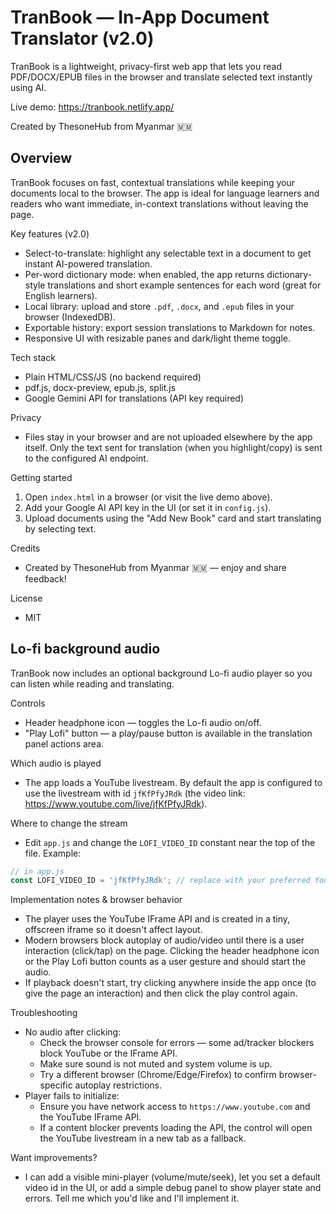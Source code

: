 # TranBook — In-App Document Translator (v2.0)

TranBook is a lightweight, privacy-first web app that lets you read PDF/DOCX/EPUB files in the browser and translate selected text instantly using AI.

Live demo: https://tranbook.netlify.app/

Created by ThesoneHub from Myanmar 🇲🇲

Overview
--------
TranBook focuses on fast, contextual translations while keeping your documents local to the browser. The app is ideal for language learners and readers who want immediate, in-context translations without leaving the page.

Key features (v2.0)
- Select-to-translate: highlight any selectable text in a document to get instant AI-powered translation.
- Per-word dictionary mode: when enabled, the app returns dictionary-style translations and short example sentences for each word (great for English learners).
- Local library: upload and store `.pdf`, `.docx`, and `.epub` files in your browser (IndexedDB).
- Exportable history: export session translations to Markdown for notes.
- Responsive UI with resizable panes and dark/light theme toggle.

Tech stack
- Plain HTML/CSS/JS (no backend required)
- pdf.js, docx-preview, epub.js, split.js
- Google Gemini API for translations (API key required)

Privacy
- Files stay in your browser and are not uploaded elsewhere by the app itself. Only the text sent for translation (when you highlight/copy) is sent to the configured AI endpoint.

Getting started
1. Open `index.html` in a browser (or visit the live demo above).
2. Add your Google AI API key in the UI (or set it in `config.js`).
3. Upload documents using the "Add New Book" card and start translating by selecting text.

Credits
- Created by ThesoneHub from Myanmar 🇲🇲 — enjoy and share feedback!

License
- MIT

Lo-fi background audio
----------------------
TranBook now includes an optional background Lo-fi audio player so you can listen while reading and translating.

Controls
- Header headphone icon — toggles the Lo-fi audio on/off.
- "Play Lofi" button — a play/pause button is available in the translation panel actions area.

Which audio is played
- The app loads a YouTube livestream. By default the app is configured to use the livestream with id `jfKfPfyJRdk` (the video link: https://www.youtube.com/live/jfKfPfyJRdk).

Where to change the stream
- Edit `app.js` and change the `LOFI_VIDEO_ID` constant near the top of the file. Example:

```js
// in app.js
const LOFI_VIDEO_ID = 'jfKfPfyJRdk'; // replace with your preferred YouTube video id
```

Implementation notes & browser behavior
- The player uses the YouTube IFrame API and is created in a tiny, offscreen iframe so it doesn't affect layout.
- Modern browsers block autoplay of audio/video until there is a user interaction (click/tap) on the page. Clicking the header headphone icon or the Play Lofi button counts as a user gesture and should start the audio.
- If playback doesn't start, try clicking anywhere inside the app once (to give the page an interaction) and then click the play control again.

Troubleshooting
- No audio after clicking:
	- Check the browser console for errors — some ad/tracker blockers block YouTube or the IFrame API.
	- Make sure sound is not muted and system volume is up.
	- Try a different browser (Chrome/Edge/Firefox) to confirm browser-specific autoplay restrictions.
- Player fails to initialize:
	- Ensure you have network access to `https://www.youtube.com` and the YouTube IFrame API.
	- If a content blocker prevents loading the API, the control will open the YouTube livestream in a new tab as a fallback.

Want improvements?
- I can add a visible mini-player (volume/mute/seek), let you set a default video id in the UI, or add a simple debug panel to show player state and errors. Tell me which you'd like and I'll implement it.